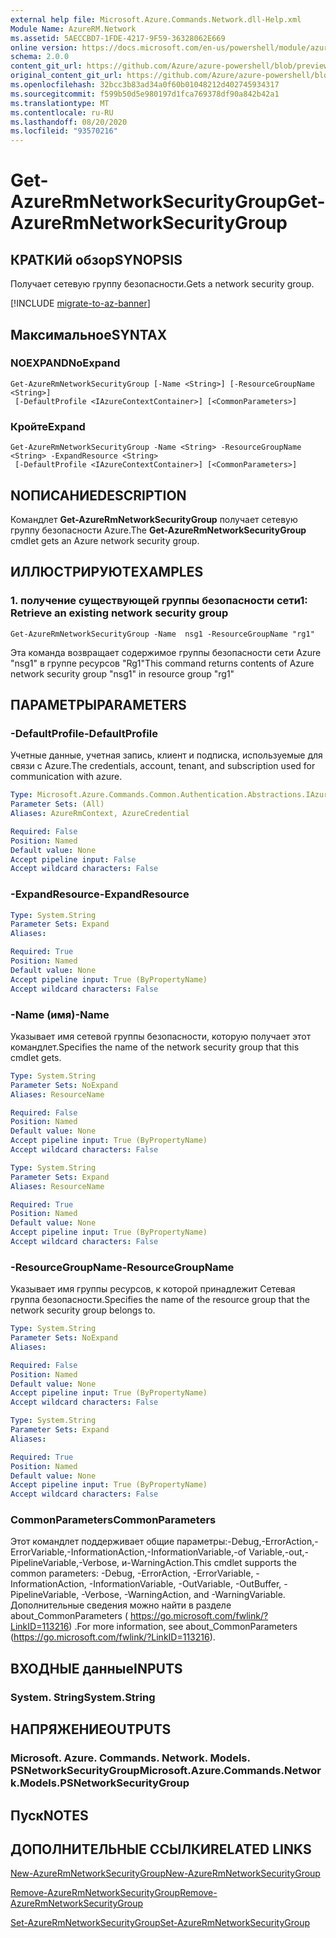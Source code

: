 ```yaml
---
external help file: Microsoft.Azure.Commands.Network.dll-Help.xml
Module Name: AzureRM.Network
ms.assetid: 5AECCBD7-1FDE-4217-9F59-36328062E669
online version: https://docs.microsoft.com/en-us/powershell/module/azurerm.network/get-azurermnetworksecuritygroup
schema: 2.0.0
content_git_url: https://github.com/Azure/azure-powershell/blob/preview/src/ResourceManager/Network/Commands.Network/help/Get-AzureRmNetworkSecurityGroup.md
original_content_git_url: https://github.com/Azure/azure-powershell/blob/preview/src/ResourceManager/Network/Commands.Network/help/Get-AzureRmNetworkSecurityGroup.md
ms.openlocfilehash: 32bcc3b83ad34a0f60b01048212d402745934317
ms.sourcegitcommit: f599b50d5e980197d1fca769378df90a842b42a1
ms.translationtype: MT
ms.contentlocale: ru-RU
ms.lasthandoff: 08/20/2020
ms.locfileid: "93570216"
---
```

# <span data-ttu-id="8710e-101">Get-AzureRmNetworkSecurityGroup</span><span class="sxs-lookup"><span data-stu-id="8710e-101">Get-AzureRmNetworkSecurityGroup</span></span>

## <span data-ttu-id="8710e-102">КРАТКИй обзор</span><span class="sxs-lookup"><span data-stu-id="8710e-102">SYNOPSIS</span></span>
<span data-ttu-id="8710e-103">Получает сетевую группу безопасности.</span><span class="sxs-lookup"><span data-stu-id="8710e-103">Gets a network security group.</span></span>

[!INCLUDE [migrate-to-az-banner](../../includes/migrate-to-az-banner.md)]

## <span data-ttu-id="8710e-104">Максимальное</span><span class="sxs-lookup"><span data-stu-id="8710e-104">SYNTAX</span></span>

### <span data-ttu-id="8710e-105">NOEXPAND</span><span class="sxs-lookup"><span data-stu-id="8710e-105">NoExpand</span></span>
```
Get-AzureRmNetworkSecurityGroup [-Name <String>] [-ResourceGroupName <String>]
 [-DefaultProfile <IAzureContextContainer>] [<CommonParameters>]
```

### <span data-ttu-id="8710e-106">Кройте</span><span class="sxs-lookup"><span data-stu-id="8710e-106">Expand</span></span>
```
Get-AzureRmNetworkSecurityGroup -Name <String> -ResourceGroupName <String> -ExpandResource <String>
 [-DefaultProfile <IAzureContextContainer>] [<CommonParameters>]
```

## <span data-ttu-id="8710e-107">NОПИСАНИЕ</span><span class="sxs-lookup"><span data-stu-id="8710e-107">DESCRIPTION</span></span>
<span data-ttu-id="8710e-108">Командлет **Get-AzureRmNetworkSecurityGroup** получает сетевую группу безопасности Azure.</span><span class="sxs-lookup"><span data-stu-id="8710e-108">The **Get-AzureRmNetworkSecurityGroup** cmdlet gets an Azure network security group.</span></span>

## <span data-ttu-id="8710e-109">ИЛЛЮСТРИРУЮТ</span><span class="sxs-lookup"><span data-stu-id="8710e-109">EXAMPLES</span></span>

### <span data-ttu-id="8710e-110">1. получение существующей группы безопасности сети</span><span class="sxs-lookup"><span data-stu-id="8710e-110">1: Retrieve an existing network security group</span></span>
```
Get-AzureRmNetworkSecurityGroup -Name  nsg1 -ResourceGroupName "rg1"
```

<span data-ttu-id="8710e-111">Эта команда возвращает содержимое группы безопасности сети Azure "nsg1" в группе ресурсов "Rg1"</span><span class="sxs-lookup"><span data-stu-id="8710e-111">This command returns contents of Azure network security group "nsg1" in resource group "rg1"</span></span>

## <span data-ttu-id="8710e-112">ПАРАМЕТРЫ</span><span class="sxs-lookup"><span data-stu-id="8710e-112">PARAMETERS</span></span>

### <span data-ttu-id="8710e-113">-DefaultProfile</span><span class="sxs-lookup"><span data-stu-id="8710e-113">-DefaultProfile</span></span>
<span data-ttu-id="8710e-114">Учетные данные, учетная запись, клиент и подписка, используемые для связи с Azure.</span><span class="sxs-lookup"><span data-stu-id="8710e-114">The credentials, account, tenant, and subscription used for communication with azure.</span></span>

```yaml
Type: Microsoft.Azure.Commands.Common.Authentication.Abstractions.IAzureContextContainer
Parameter Sets: (All)
Aliases: AzureRmContext, AzureCredential

Required: False
Position: Named
Default value: None
Accept pipeline input: False
Accept wildcard characters: False
```

### <span data-ttu-id="8710e-115">-ExpandResource</span><span class="sxs-lookup"><span data-stu-id="8710e-115">-ExpandResource</span></span>
```yaml
Type: System.String
Parameter Sets: Expand
Aliases:

Required: True
Position: Named
Default value: None
Accept pipeline input: True (ByPropertyName)
Accept wildcard characters: False
```

### <span data-ttu-id="8710e-116">-Name (имя)</span><span class="sxs-lookup"><span data-stu-id="8710e-116">-Name</span></span>
<span data-ttu-id="8710e-117">Указывает имя сетевой группы безопасности, которую получает этот командлет.</span><span class="sxs-lookup"><span data-stu-id="8710e-117">Specifies the name of the network security group that this cmdlet gets.</span></span>

```yaml
Type: System.String
Parameter Sets: NoExpand
Aliases: ResourceName

Required: False
Position: Named
Default value: None
Accept pipeline input: True (ByPropertyName)
Accept wildcard characters: False
```

```yaml
Type: System.String
Parameter Sets: Expand
Aliases: ResourceName

Required: True
Position: Named
Default value: None
Accept pipeline input: True (ByPropertyName)
Accept wildcard characters: False
```

### <span data-ttu-id="8710e-118">-ResourceGroupName</span><span class="sxs-lookup"><span data-stu-id="8710e-118">-ResourceGroupName</span></span>
<span data-ttu-id="8710e-119">Указывает имя группы ресурсов, к которой принадлежит Сетевая группа безопасности.</span><span class="sxs-lookup"><span data-stu-id="8710e-119">Specifies the name of the resource group that the network security group belongs to.</span></span>

```yaml
Type: System.String
Parameter Sets: NoExpand
Aliases:

Required: False
Position: Named
Default value: None
Accept pipeline input: True (ByPropertyName)
Accept wildcard characters: False
```

```yaml
Type: System.String
Parameter Sets: Expand
Aliases:

Required: True
Position: Named
Default value: None
Accept pipeline input: True (ByPropertyName)
Accept wildcard characters: False
```

### <span data-ttu-id="8710e-120">CommonParameters</span><span class="sxs-lookup"><span data-stu-id="8710e-120">CommonParameters</span></span>
<span data-ttu-id="8710e-121">Этот командлет поддерживает общие параметры:-Debug,-ErrorAction,-ErrorVariable,-InformationAction,-InformationVariable,-of Variable,-out,-PipelineVariable,-Verbose, и-WarningAction.</span><span class="sxs-lookup"><span data-stu-id="8710e-121">This cmdlet supports the common parameters: -Debug, -ErrorAction, -ErrorVariable, -InformationAction, -InformationVariable, -OutVariable, -OutBuffer, -PipelineVariable, -Verbose, -WarningAction, and -WarningVariable.</span></span> <span data-ttu-id="8710e-122">Дополнительные сведения можно найти в разделе about_CommonParameters ( https://go.microsoft.com/fwlink/?LinkID=113216) .</span><span class="sxs-lookup"><span data-stu-id="8710e-122">For more information, see about_CommonParameters (https://go.microsoft.com/fwlink/?LinkID=113216).</span></span>

## <span data-ttu-id="8710e-123">ВХОДНЫЕ данные</span><span class="sxs-lookup"><span data-stu-id="8710e-123">INPUTS</span></span>

### <span data-ttu-id="8710e-124">System. String</span><span class="sxs-lookup"><span data-stu-id="8710e-124">System.String</span></span>

## <span data-ttu-id="8710e-125">НАПРЯЖЕНИЕ</span><span class="sxs-lookup"><span data-stu-id="8710e-125">OUTPUTS</span></span>

### <span data-ttu-id="8710e-126">Microsoft. Azure. Commands. Network. Models. PSNetworkSecurityGroup</span><span class="sxs-lookup"><span data-stu-id="8710e-126">Microsoft.Azure.Commands.Network.Models.PSNetworkSecurityGroup</span></span>

## <span data-ttu-id="8710e-127">Пуск</span><span class="sxs-lookup"><span data-stu-id="8710e-127">NOTES</span></span>

## <span data-ttu-id="8710e-128">ДОПОЛНИТЕЛЬНЫЕ ССЫЛКИ</span><span class="sxs-lookup"><span data-stu-id="8710e-128">RELATED LINKS</span></span>

[<span data-ttu-id="8710e-129">New-AzureRmNetworkSecurityGroup</span><span class="sxs-lookup"><span data-stu-id="8710e-129">New-AzureRmNetworkSecurityGroup</span></span>](./New-AzureRmNetworkSecurityGroup.md)

[<span data-ttu-id="8710e-130">Remove-AzureRmNetworkSecurityGroup</span><span class="sxs-lookup"><span data-stu-id="8710e-130">Remove-AzureRmNetworkSecurityGroup</span></span>](./Remove-AzureRmNetworkSecurityGroup.md)

[<span data-ttu-id="8710e-131">Set-AzureRmNetworkSecurityGroup</span><span class="sxs-lookup"><span data-stu-id="8710e-131">Set-AzureRmNetworkSecurityGroup</span></span>](./Set-AzureRmNetworkSecurityGroup.md)


